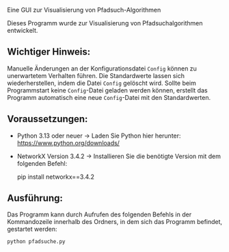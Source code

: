 Eine GUI zur Visualisierung von Pfadsuch-Algorithmen

Dieses Programm wurde zur Visualisierung von Pfadsuchalgorithmen entwickelt.

Wichtiger Hinweis:
-------------------
Manuelle Änderungen an der Konfigurationsdatei `Config` können zu unerwartetem Verhalten führen. 
Die Standardwerte lassen sich wiederherstellen, indem die Datei `Config` gelöscht wird. 
Sollte beim Programmstart keine `Config`-Datei geladen werden können, erstellt das Programm automatisch eine neue `Config`-Datei mit den Standardwerten.

Voraussetzungen:
----------------
- Python 3.13 oder neuer
  -> Laden Sie Python hier herunter: https://www.python.org/downloads/
  
- NetworkX Version 3.4.2
  -> Installieren Sie die benötigte Version mit dem folgenden Befehl:

     pip install networkx==3.4.2

Ausführung:
-----------
Das Programm kann durch Aufrufen des folgenden Befehls in der Kommandozeile innerhalb des Ordners, in dem sich das Programm befindet, gestartet werden:
  
    python pfadsuche.py
